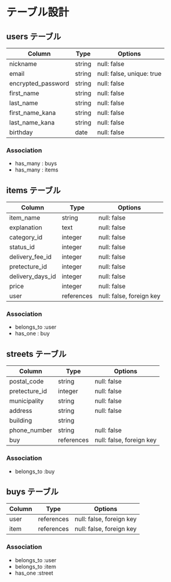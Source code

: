 # テーブル設計

## users テーブル

| Column             | Type   | Options                   |
| ------------------ | ------ | ------------------------- |
| nickname           | string | null: false               |
| email              | string | null: false, unique: true |
| encrypted_password | string | null: false               |
| first_name         | string | null: false               |
| last_name          | string | null: false               |
| first_name_kana    | string | null: false               |
| last_name_kana     | string | null: false               |
| birthday           | date   | null: false               |
### Association

- has_many : buys
- has_many : items

## items テーブル

| Column           | Type       | Options                        |
| ---------------- | ---------- | ------------------------------ |
| item_name        | string     | null: false                    |
| explanation      | text       | null: false                    |
| category_id      | integer    | null: false                    |
| status_id        | integer    | null: false                    |
| delivery_fee_id  | integer    | null: false                    |
| pretecture_id    | integer    | null: false                    |
| delivery_days_id | integer    | null: false                    |
| price            | integer    | null: false                    |
| user             |references  | null: false, foreign key       |



### Association

- belongs_to :user
- has_one : buy

## streets テーブル

| Column        | Type        | Options                  |
| ------------- | ----------- | ------------------------ |
| postal_code   | string      | null: false              |
| pretecture_id | integer     | null: false              |
| municipality  | string      | null: false              |
| address       | string      | null: false              |
| building      | string      |                          |
| phone_number  | string      | null: false              |
| buy           | references  | null: false, foreign key |
### Association

- belongs_to :buy

##  buys テーブル
| Column    | Type       | Options                  |
| ----------| ---------- | ------------------------ |
| user      | references | null: false, foreign key |
| item      | references | null: false, foreign key |
     

### Association

- belongs_to :user
- belongs_to :item
- has_one :street